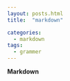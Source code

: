 ```yaml
---
layout: posts.html
title:  "markdown"

categories:
  - markdown
tags:
  - grammer
---
```



**Markdown**
